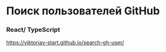 # Поиск пользователей GitHub

### React/ TypeScript

https://viktoriav-start.github.io/search-gh-user/